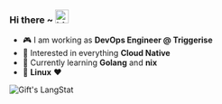 ### Hi there ~ <img src="https://user-images.githubusercontent.com/1303154/88677602-1635ba80-d120-11ea-84d8-d263ba5fc3c0.gif" width="24px" alt="hi">

-   :video_game: I am working as **DevOps Engineer @ Triggerise**
-   :monocle_face: Interested in everything **Cloud Native**
-   :seedling: Currently learning **Golang** and **nix**
-   :penguin: **Linux** :heart:

 <div>
   <img align="center" src="https://github-readme-streak-stats.herokuapp.com/?user=sergiofteixeira" alt="Gift's LangStat" />
</div>
